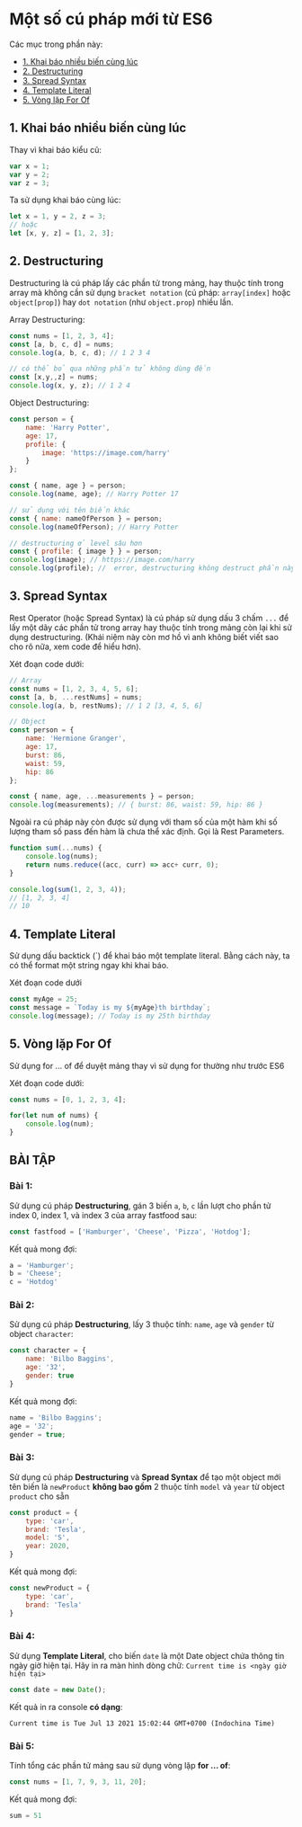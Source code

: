 # Một số cú pháp mới từ ES6

Các mục trong phần này:
- [1. Khai báo nhiều biến cùng lúc](#1-khai-báo-nhiều-biến-cùng-lúc)
- [2. Destructuring](#2-destructuring)
- [3. Spread Syntax](#3-spread-syntax)
- [4. Template Literal](#4-template-literal)
- [5. Vòng lặp For Of](#5-vòng-lặp-for-of)

## 1. Khai báo nhiều biến cùng lúc

Thay vì khai báo kiểu cũ:

```js
var x = 1;
var y = 2;
var z = 3;
```

Ta sử dụng khai báo cùng lúc:

```js
let x = 1, y = 2, z = 3;
// hoặc
let [x, y, z] = [1, 2, 3];
```

## 2. Destructuring

Destructuring là cú pháp lấy các phần tử trong mảng, hay thuộc tính trong array mà
không cần sử dụng `bracket notation` (cú pháp: `array[index]` hoặc `object[prop]`) hay
`dot notation` (như `object.prop`) nhiều lần.

Array Destructuring:

```js
const nums = [1, 2, 3, 4];
const [a, b, c, d] = nums;
console.log(a, b, c, d); // 1 2 3 4

// có thể bỏ qua những phần tử không dùng đến
const [x,y,,z] = nums;
console.log(x, y, z); // 1 2 4
```

Object Destructuring:

```js
const person = {
    name: 'Harry Potter',
    age: 17,
    profile: {
        image: 'https://image.com/harry'
    }
};

const { name, age } = person;
console.log(name, age); // Harry Potter 17

// sử dụng với tên biến khác
const { name: nameOfPerson } = person;
console.log(nameOfPerson); // Harry Potter

// destructuring ở level sâu hơn
const { profile: { image } } = person;
console.log(image); // https://image.com/harry
console.log(profile); //  error, destructuring không destruct phần này
```

## 3. Spread Syntax

Rest Operator (hoặc Spread Syntax) là cú pháp sử dụng dấu 3 chấm `...` để lấy một dãy các phần tử trong array hay thuộc tính trong mảng còn lại khi sử dụng destructuring. (Khái niệm này còn mơ hồ vì anh không biết viết sao cho rõ nữa, xem code để hiểu hơn).

Xét đoạn code dưới:

```js
// Array
const nums = [1, 2, 3, 4, 5, 6];
const [a, b, ...restNums] = nums;
console.log(a, b, restNums); // 1 2 [3, 4, 5, 6]

// Object
const person = {
    name: 'Hermione Granger',
    age: 17,
    burst: 86,
    waist: 59,
    hip: 86
};

const { name, age, ...measurements } = person;
console.log(measurements); // { burst: 86, waist: 59, hip: 86 }
```

Ngoài ra cú pháp này còn được sử dụng với tham số của một hàm khi số lượng tham số pass đến hàm là chưa thể xác định. Gọi là Rest Parameters.

```js
function sum(...nums) {
    console.log(nums);
    return nums.reduce((acc, curr) => acc+ curr, 0);
}

console.log(sum(1, 2, 3, 4));
// [1, 2, 3, 4]
// 10
```

## 4. Template Literal

Sử dụng dấu backtick (`) để khai báo một template literal. Bằng cách này, ta có thể format một string ngay khi khai báo.

Xét đoạn code dưới

```js
const myAge = 25;
const message = `Today is my ${myAge}th birthday`;
console.log(message); // Today is my 25th birthday
```

## 5. Vòng lặp For Of

Sử dụng for ... of để duyệt mảng thay vì sử dụng for thường như trước ES6

Xét đoạn code dưới:

```js
const nums = [0, 1, 2, 3, 4];

for(let num of nums) {
    console.log(num);
}
```

## BÀI TẬP

### Bài 1:

Sử dụng cú pháp **Destructuring**, gán 3 biến `a`, `b`, `c` lần lượt cho phần tử index 0, index 1, và index 3 của array fastfood sau:

```js
const fastfood = ['Hamburger', 'Cheese', 'Pizza', 'Hotdog'];
```

Kết quả mong đợi:

```js
a = 'Hamburger';
b = 'Cheese';
c = 'Hotdog'
```

### Bài 2:

Sử dụng cú pháp **Destructuring**, lấy 3 thuộc tính: `name`, `age` và `gender` từ object `character`:

```js
const character = {
    name: 'Bilbo Baggins',
    age: '32',
    gender: true
}
```

Kết quả mong đợi:

```js
name = 'Bilbo Baggins';
age = '32';
gender = true;
```

### Bài 3:

Sử dụng cú pháp **Destructuring** và **Spread Syntax** để tạo một object mới tên biến là `newProduct`  **không bao gồm** 2 thuộc tính `model` và `year` từ object `product` cho sẵn

```js
const product = {
    type: 'car',
    brand: 'Tesla',
    model: 'S',
    year: 2020,
}
```

Kết quả mong đợi:

```js
const newProduct = {
    type: 'car',
    brand: 'Tesla'
}
```

### Bài 4:

Sử dụng **Template Literal**, cho biến `date` là một Date object chứa thông tin ngày giờ hiện tại. Hãy in ra màn hình dòng chữ: `Current time is <ngày giờ hiện tại>`

```js
const date = new Date();
```

Kết quả in ra console **có dạng**:

```
Current time is Tue Jul 13 2021 15:02:44 GMT+0700 (Indochina Time)
```

### Bài 5:

Tính tổng các phần tử mảng sau sử dụng vòng lặp **for ... of**:

```js
const nums = [1, 7, 9, 3, 11, 20];
```

Kết quả mong đợi:

```js
sum = 51
```
